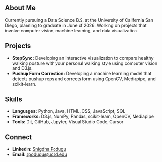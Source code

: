 ## About Me
Currently pursuing a Data Science B.S. at the University of California San Diego, planning to graduate in June of 2026. Working on projects that involve computer vision, machine learning, and data visualization. 

## Projects
- **StepSync:** Developing an interactive visualization to compare healthy walking posture with your personal walking style using computer vision and D3.js.
- **Pushup Form Correction:** Developing a machine learning model that detects pushup reps and corrects form using OpenCV, Mediapipe, and scikit-learn. 

## Skills
- **Languages:** Python, Java, HTML, CSS, JavaScript, SQL
- **Frameworks:** D3.js, NumPy, Pandas, scikit-learn, OpenCV, Mediapipe
- **Tools:** Git, GitHub, Jupyter, Visual Studio Code, Cursor

## Connect
- **LinkedIn**: [Snigdha Podugu](https://www.linkedin.com/in/snigdha-podugu-841ab3255/)
- **Email**: [spodugu@ucsd.edu](mailto:spodugu@ucsd.edu)
